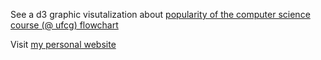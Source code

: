 
See a d3 graphic visutalization about [popularity of the computer science course (@ ufcg) flowchart](https://italo-batista.github.io/scatterplot_flowchart/)

Visit [my personal website](https://italo-batista.github.io/)

